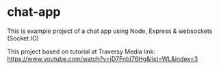 # chat-app

This is example project of a chat app using Node, Express & websockets (Socket.IO)

This project based on tutorial at Traversy Media
link: https://www.youtube.com/watch?v=jD7FnbI76Hg&list=WL&index=3
